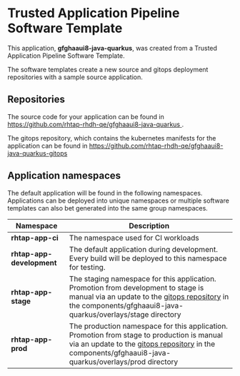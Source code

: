 # Trusted Application Pipeline Software Template

This application, **gfghaaui8-java-quarkus**, was created from a Trusted Application Pipeline Software Template.

The software templates create a new source and gitops deployment repositories with a sample source application. 

## Repositories

The source code for your application can be found in [https://github.com/rhtap-rhdh-qe/gfghaaui8-java-quarkus ](https://github.com/rhtap-rhdh-qe/gfghaaui8-java-quarkus ).
 
The gitops repository, which contains the kubernetes manifests for the application can be found in 
[https://github.com/rhtap-rhdh-qe/gfghaaui8-java-quarkus-gitops ](https://github.com/rhtap-rhdh-qe/gfghaaui8-java-quarkus-gitops ) 

## Application namespaces 

The default application will be found in the following namespaces. Applications can be deployed into unique namespaces or multiple software templates can also bet generated into the same group namespaces.  

|  Namespace   |  Description   |  
| -------- | -------- |
| **rhtap-app-ci** | The namespace used for CI workloads |
| **rhtap-app-development** | The default application during development. Every build will be deployed to this namespace for testing. |
| **rhtap-app-stage** | The staging namespace for this application. Promotion from development to stage is manual via an update to the [gitops repository](https://github.com/rhtap-rhdh-qe/gfghaaui8-java-quarkus-gitops ) in the components/gfghaaui8-java-quarkus/overlays/stage directory |
| **rhtap-app-prod** | The production namespace for this application. Promotion from stage to production is manual via an update to the [gitops repository](https://github.com/rhtap-rhdh-qe/gfghaaui8-java-quarkus-gitops ) in the components/gfghaaui8-java-quarkus/overlays/prod directory |